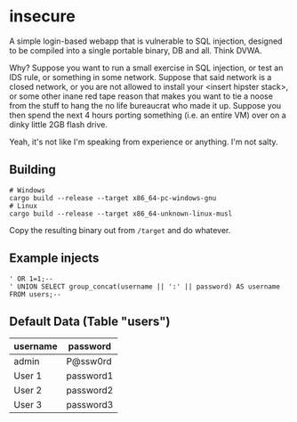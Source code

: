 # insecure

A simple login-based webapp that is vulnerable to SQL injection, designed to be compiled into a single portable binary, DB and all. Think DVWA.

Why? Suppose you want to run a small exercise in SQL injection, or test an IDS rule, or something in some network. Suppose that said network is a closed network, or you are not allowed to install your \<insert hipster stack\>, or some other inane red tape reason that makes you want to tie a noose from the stuff to hang the no life bureaucrat who made it up. Suppose you then spend the next 4 hours porting something (i.e. an entire VM) over on a dinky little 2GB flash drive.

Yeah, it's not like I'm speaking from experience or anything. I'm not salty.

## Building

```
# Windows
cargo build --release --target x86_64-pc-windows-gnu
# Linux
cargo build --release --target x86_64-unknown-linux-musl
```

Copy the resulting binary out from `/target` and do whatever.

## Example injects

```
' OR 1=1;--
' UNION SELECT group_concat(username || ':' || password) AS username FROM users;--
```

## Default Data (Table "users")

| username | password  |
| -------- | --------- |
| admin    | P@ssw0rd  |
| User 1   | password1 |
| User 2   | password2 |
| User 3   | password3 |
